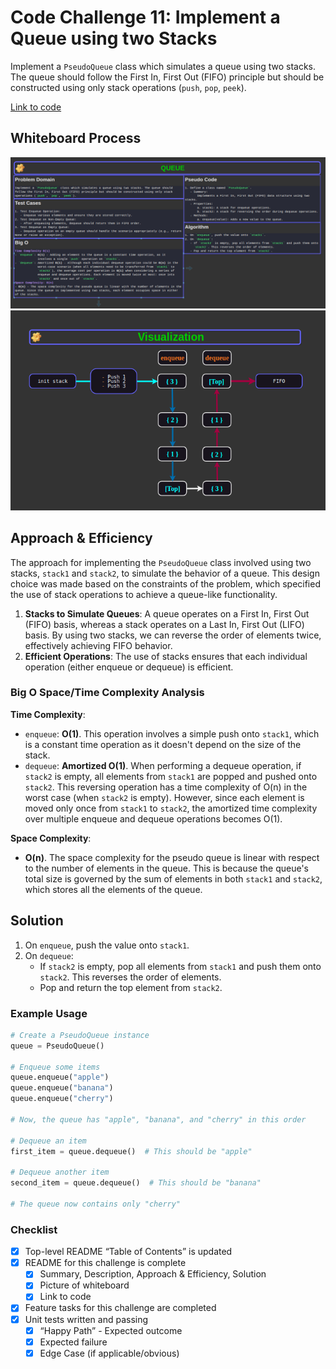 # Code Challenge 11: Implement a Queue using two Stacks

Implement a `PseudoQueue` class which simulates a queue using two stacks. The queue should follow the First In, First Out (FIFO) principle but should be constructed using only stack operations (`push`, `pop`, `peek`).

[Link to code](./stack_and_queue/stack_queue_pseudo.py)

## Whiteboard Process

![White-Board](./assets/visualization.png)
![Visualization](./assets/image.png)

## Approach & Efficiency

The approach for implementing the `PseudoQueue` class involved using two stacks, `stack1` and `stack2`, to simulate the behavior of a queue.
This design choice was made based on the constraints of the problem, which specified the use of stack operations to achieve a queue-like functionality.

1. **Stacks to Simulate Queues**: A queue operates on a First In, First Out (FIFO) basis, whereas a stack operates on a Last In, First Out (LIFO) basis. By using two stacks, we can reverse the order of elements twice, effectively achieving FIFO behavior.
2. **Efficient Operations**: The use of stacks ensures that each individual operation (either enqueue or dequeue) is efficient.

### Big O Space/Time Complexity Analysis

**Time Complexity**:

- `enqueue`: **O(1)**. This operation involves a simple push onto `stack1`, which is a constant time operation as it doesn't depend on the size of the stack.
- `dequeue`: **Amortized O(1)**. When performing a dequeue operation, if `stack2` is empty, all elements from `stack1` are popped and pushed onto `stack2`. This reversing operation has a time complexity of O(n) in the worst case (when `stack2` is empty). However, since each element is moved only once from `stack1` to `stack2`, the amortized time complexity over multiple enqueue and dequeue operations becomes O(1).

**Space Complexity**:

- **O(n)**. The space complexity for the pseudo queue is linear with respect to the number of elements in the queue. This is because the queue's total size is governed by the sum of elements in both `stack1` and `stack2`, which stores all the elements of the queue.

## Solution

1. On `enqueue`, push the value onto `stack1`.
2. On `dequeue`:
   - If `stack2` is empty, pop all elements from `stack1` and push them onto
     `stack2`. This reverses the order of elements.
   - Pop and return the top element from `stack2`.

### Example Usage

```python
# Create a PseudoQueue instance
queue = PseudoQueue()

# Enqueue some items
queue.enqueue("apple")
queue.enqueue("banana")
queue.enqueue("cherry")

# Now, the queue has "apple", "banana", and "cherry" in this order

# Dequeue an item
first_item = queue.dequeue()  # This should be "apple"

# Dequeue another item
second_item = queue.dequeue()  # This should be "banana"

# The queue now contains only "cherry"
```

### Checklist

- [x] Top-level README “Table of Contents” is updated
- [x] README for this challenge is complete
  - [x] Summary, Description, Approach & Efficiency, Solution
  - [x] Picture of whiteboard
  - [x] Link to code
- [x] Feature tasks for this challenge are completed
- [x] Unit tests written and passing
  - [x] “Happy Path” - Expected outcome
  - [x] Expected failure
  - [x] Edge Case (if applicable/obvious)
